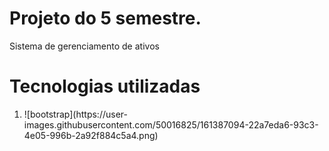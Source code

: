 
# Projeto do 5 semestre.
Sistema de gerenciamento de ativos
<h1>Tecnologias utilizadas</h1>
<ol>
  <li>    ![bootstrap](https://user-images.githubusercontent.com/50016825/161387094-22a7eda6-93c3-4e05-996b-2a92f884c5a4.png)  </li>
  
  </ol>

